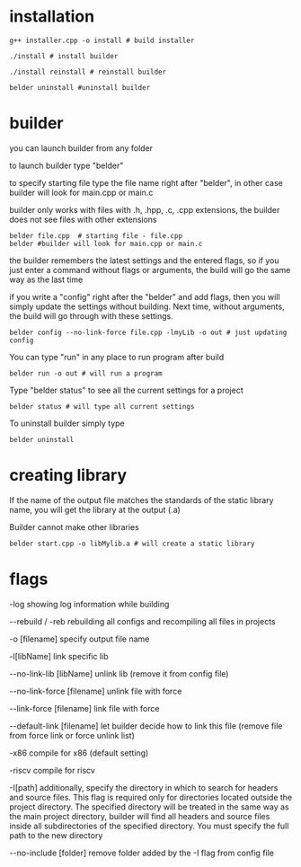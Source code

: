 # installation
```
g++ installer.cpp -o install # build installer
```

```
./install # install builder
```

```
./install reinstall # reinstall builder 
```

```
belder uninstall #uninstall builder
```
# builder
you can launch builder from any folder

to launch builder type "belder"

to specify starting file type the file name right after "belder", in other case builder will look for main.cpp or main.c

builder only works with files with .h, .hpp, .c, .cpp extensions, the builder does not see files with other extensions
```
belder file.cpp  # starting file - file.cpp
belder #builder will look for main.cpp or main.c
```
the builder remembers the latest settings and the entered flags, so if you just enter a command without flags or arguments, the build will go the same way as the last time

if you write a "config" right after the "belder" and add flags, then you will simply update the settings without building. Next time, without arguments, the build will go through with these settings.
``` 
belder config --no-link-force file.cpp -lmyLib -o out # just updating config
```
You can type "run" in any place to run program after build
```
belder run -o out # will run a program
```
Type "belder status" to see all the current settings for a project
```
belder status # will type all current settings
```
To uninstall builder simply type
```
belder uninstall
```
# creating library
If the name of the output file matches the standards of the static library name, you will get the library at the output (.a)

Builder cannot make other libraries

```
belder start.cpp -o libMylib.a # will create a static library
```
# flags
-log showing log information while building

--rebuild / -reb rebuilding all configs and recompiling all files in projects

-o [filename] specify output file name

-l[libName] link specific lib

--no-link-lib [libName] unlink lib (remove it from config file)

--no-link-force [filename] unlink file with force

--link-force [filename] link file with force

--default-link [filename] let builder decide how to link this file (remove file from force link or force unlink list)

-x86 compile for x86 (default setting)

-riscv compile for riscv

-I[path] additionally, specify the directory in which to search for headers and source files. This flag is required only for directories located outside the project directory. The specified directory will be treated in the same way as the main project directory, builder will find all headers and source files inside all subdirectories of the specified directory. You must specify the full path to the new directory

--no-include [folder] remove folder added by the -I flag from config file